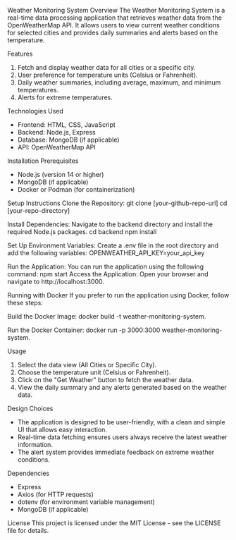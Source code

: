 Weather Monitoring System
Overview
The Weather Monitoring System is a real-time data processing application that retrieves weather data from the OpenWeatherMap API.
It allows users to view current weather conditions for selected cities and provides daily summaries and alerts based on the temperature.

Features
1. Fetch and display weather data for all cities or a specific city.
2. User preference for temperature units (Celsius or Fahrenheit).
3. Daily weather summaries, including average, maximum, and minimum temperatures.
4. Alerts for extreme temperatures.

Technologies Used
- Frontend: HTML, CSS, JavaScript
- Backend: Node.js, Express
- Database: MongoDB (if applicable)
- API: OpenWeatherMap API
  
Installation
Prerequisites
- Node.js (version 14 or higher)
- MongoDB (if applicable)
- Docker or Podman (for containerization)
  
Setup Instructions
Clone the Repository:
git clone [your-github-repo-url]
cd [your-repo-directory]

Install Dependencies: Navigate to the backend directory and install the required Node.js packages.
cd backend
npm install

Set Up Environment Variables: Create a .env file in the root directory and add the following variables:
OPENWEATHER_API_KEY=your_api_key

Run the Application: You can run the application using the following command:
npm start
Access the Application: Open your browser and navigate to http://localhost:3000.

Running with Docker
If you prefer to run the application using Docker, follow these steps:

Build the Docker Image:
docker build -t weather-monitoring-system.

Run the Docker Container:
docker run -p 3000:3000 weather-monitoring-system.

Usage
1. Select the data view (All Cities or Specific City).
2. Choose the temperature unit (Celsius or Fahrenheit).
3. Click on the "Get Weather" button to fetch the weather data.
4. View the daily summary and any alerts generated based on the weather data.

Design Choices
- The application is designed to be user-friendly, with a clean and simple UI that allows easy interaction.
- Real-time data fetching ensures users always receive the latest weather information.
- The alert system provides immediate feedback on extreme weather conditions.
  
Dependencies
- Express
- Axios (for HTTP requests)
- dotenv (for environment variable management)
- MongoDB (if applicable)
  
License
This project is licensed under the MIT License - see the LICENSE file for details.
